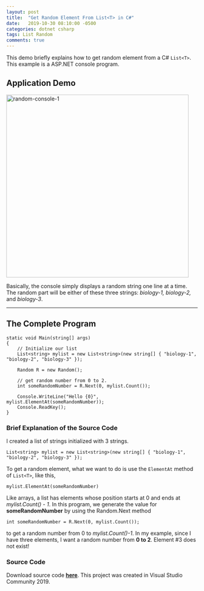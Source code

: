 ```yaml
---
layout: post
title:  "Get Random Element From List<T> in C#"
date:   2019-10-30 08:10:00 -0500
categories: dotnet csharp
tags: List Random
comments: true
---
```


This demo briefly explains how to get random element from a C# ```List<T>```. This example is a ASP.NET console program.<!--more-->


## Application Demo
<a data-flickr-embed="true" href="https://www.flickr.com/photos/135765356@N07/48992235091/in/album-72157711535844827/" title="random-console-1"><img src="https://live.staticflickr.com/65535/48992235091_4c68ac302e_n.jpg" width="480" height="auto" alt="random-console-1"></a><script async src="//embedr.flickr.com/assets/client-code.js" charset="utf-8"></script>

Basically, the console simply displays a random string one line at a time. The random part will be either of these three strings: *biology-1, biology-2,* and *biology-3*. 

___
## The Complete Program
```
static void Main(string[] args)
{
    // Initialize our list
    List<string> mylist = new List<string>(new string[] { "biology-1", "biology-2", "biology-3" });

    Random R = new Random();

    // get random number from 0 to 2. 
    int someRandomNumber = R.Next(0, mylist.Count());

    Console.WriteLine("Hello {0}", mylist.ElementAt(someRandomNumber));
    Console.ReadKey();
}
```


### Brief Explanation of the Source Code

I created a list of strings initialized with 3 strings.
```
List<string> mylist = new List<string>(new string[] { "biology-1", "biology-2", "biology-3" });
```
To get a random element, what we want to do is use the ```ElementAt``` method of ```List<T>```, like this,
```
mylist.ElementAt(someRandomNumber)
```
Like arrays, a list has elements whose position starts at 0 and ends at *mylist.Count() - 1*. In this program, we generate the value for **someRandomNumber** by using the Random.Next method 
```
int someRandomNumber = R.Next(0, mylist.Count());
```
to get a random number from 0 to *mylist.Count()-1*. In my example, since I have three elements, I want a random number from **0 to 2**. Element #3 does not exist!

### Source Code
Download source code **[here][get-random-element]**. This project was created in Visual Studio Community 2019.

[get-random-element]: https://github.com/avasay/GetRandomElementFromList